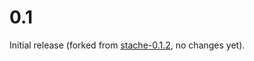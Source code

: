 # 0.1

Initial release (forked from [stache-0.1.2](http://hackage.haskell.org/package/stache-0.1.2), no changes yet).
